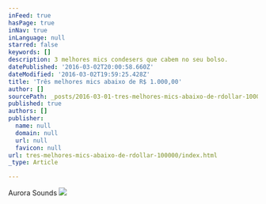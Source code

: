 ```yaml
---
inFeed: true
hasPage: true
inNav: true
inLanguage: null
starred: false
keywords: []
description: 3 melhores mics condesers que cabem no seu bolso.
datePublished: '2016-03-02T20:00:58.660Z'
dateModified: '2016-03-02T19:59:25.428Z'
title: 'Três melhores mics abaixo de R$ 1.000,00'
author: []
sourcePath: _posts/2016-03-01-tres-melhores-mics-abaixo-de-rdollar-100000.md
published: true
authors: []
publisher:
  name: null
  domain: null
  url: null
  favicon: null
url: tres-melhores-mics-abaixo-de-rdollar-100000/index.html
_type: Article

---
```

Aurora Sounds
![](https://the-grid-user-content.s3-us-west-2.amazonaws.com/ecf1b3bc-7f32-4012-9ab4-7a18a0486f71.JPG)